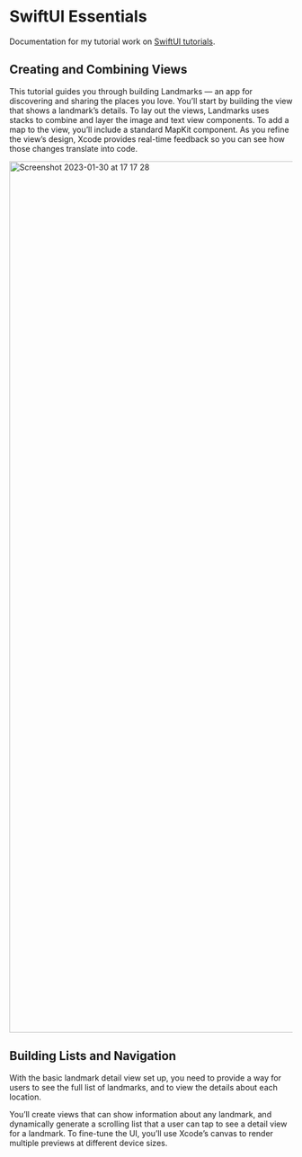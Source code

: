 # SwiftUI Essentials

Documentation for my tutorial work on [SwiftUI tutorials](https://developer.apple.com/tutorials/swiftui).

## Creating and Combining Views

This tutorial guides you through building Landmarks — an app for discovering and sharing the places you love. You’ll start by building the view that shows a landmark’s details. To lay out the views, Landmarks uses stacks to combine and layer the image and text view components. To add a map to the view, you’ll include a standard MapKit component. As you refine the view’s design, Xcode provides real-time feedback so you can see how those changes translate into code.

<img width="1552" alt="Screenshot 2023-01-30 at 17 17 28" src="https://user-images.githubusercontent.com/4522927/215547845-b8546856-8011-4136-acc8-64311c32fadf.png">

## Building Lists and Navigation

With the basic landmark detail view set up, you need to provide a way for users to see the full list of landmarks, and to view the details about each location.

You’ll create views that can show information about any landmark, and dynamically generate a scrolling list that a user can tap to see a detail view for a landmark. To fine-tune the UI, you’ll use Xcode’s canvas to render multiple previews at different device sizes.
